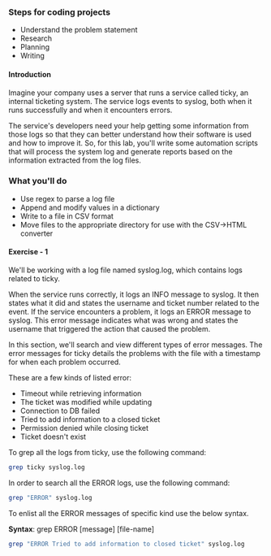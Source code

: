 ### Steps for coding projects

- Understand the problem statement
- Research
- Planning
- Writing

#### Introduction

Imagine your company uses a server that runs a service called ticky, an internal ticketing system. The service logs events to syslog, both when it runs successfully and when it encounters errors.

The service's developers need your help getting some information from those logs so that they can better understand how their software is used and how to improve it. So, for this lab, you'll write some automation scripts that will process the system log and generate reports based on the information extracted from the log files.

### What you'll do

- Use regex to parse a log file
- Append and modify values in a dictionary
- Write to a file in CSV format
- Move files to the appropriate directory for use with the CSV->HTML converter

#### Exercise - 1

We'll be working with a log file named syslog.log, which contains logs related to ticky.

When the service runs correctly, it logs an INFO message to syslog. It then states what it did and states the username and ticket number related to the event. If the service encounters a problem, it logs an ERROR message to syslog. This error message indicates what was wrong and states the username that triggered the action that caused the problem.

In this section, we'll search and view different types of error messages. The error messages for ticky details the problems with the file with a timestamp for when each problem occurred.

These are a few kinds of listed error:

- Timeout while retrieving information
- The ticket was modified while updating
- Connection to DB failed
- Tried to add information to a closed ticket
- Permission denied while closing ticket
- Ticket doesn't exist

To grep all the logs from ticky, use the following command:

```bash
grep ticky syslog.log
```

In order to search all the ERROR logs, use the following command:

```bash
grep "ERROR" syslog.log
```

To enlist all the ERROR messages of specific kind use the below syntax.

**Syntax**: grep ERROR [message] [file-name]

```bash
grep "ERROR Tried to add information to closed ticket" syslog.log
```
